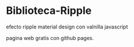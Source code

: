 # Biblioteca-Ripple
efecto ripple material design con valnilla javascript

pagina web gratis con github pages.

